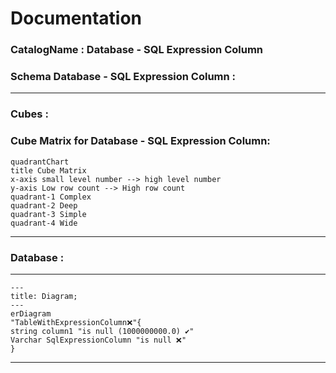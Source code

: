 # Documentation
### CatalogName : Database - SQL Expression Column
### Schema Database - SQL Expression Column : 
---
### Cubes :

    

### Cube Matrix for Database - SQL Expression Column:
```mermaid
quadrantChart
title Cube Matrix
x-axis small level number --> high level number
y-axis Low row count --> High row count
quadrant-1 Complex
quadrant-2 Deep
quadrant-3 Simple
quadrant-4 Wide

```
---
### Database :
---
```mermaid
---
title: Diagram;
---
erDiagram
"TableWithExpressionColumn❌"{
string column1 "is null (1000000000.0) ✔"
Varchar SqlExpressionColumn "is null ❌"
}

```
---
